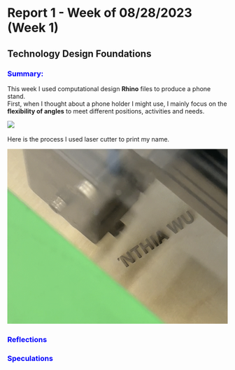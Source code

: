 # Report 1 - Week of 08/28/2023 (Week 1)
<h2>Technology Design Foundations</h2>

[//]: # (<hr/>)


<h3 style="color: blue;">Summary:</h3>


This week I used computational design **Rhino** files to produce a phone stand. <br/>
First, when I thought about a phone holder I might use, I mainly focus on the **flexibility of angles** to meet different positions, activities and needs.

<img width="80%" style=" margin : 0 auto;" src="images/week1/Snipaste_2023-08-30_01-28-45.png"/>

Here is the process I used laser cutter to print my name.

[//]: # (<img width="50%" style=" margin : 0 auto;" src="images/week1/lasercutter.gif"/>)

[![Cat GIF](images/week1/lasercutter.png)](https://drive.google.com/file/d/1d7FUXFVWCkc5_F7aKFeP6bSoskS8gJOo/view?usp=sharing)



<h3 style="color: blue;">Reflections</h3>




<h3 style="color: blue;">Speculations</h3>





